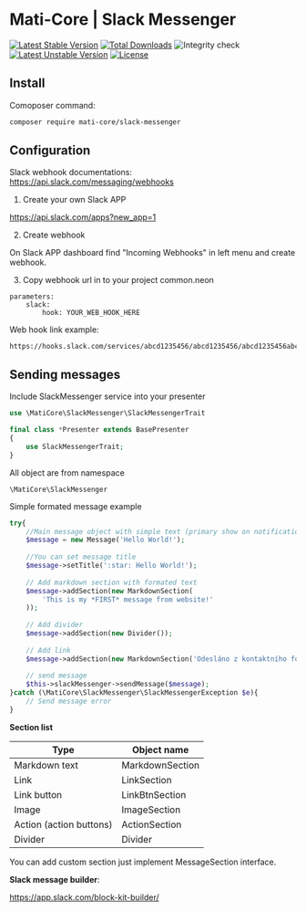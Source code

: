 # Mati-Core  | Slack Messenger

[![Latest Stable Version](https://poser.pugx.org/mati-core/slack-messenger/v)](//packagist.org/packages/mati-core/slack-messenger)
[![Total Downloads](https://poser.pugx.org/mati-core/slack-messenger/downloads)](//packagist.org/packages/mati-core/slack-messenger)
![Integrity check](https://github.com/mati-core/slack-messenger/workflows/Integrity%20check/badge.svg)
[![Latest Unstable Version](https://poser.pugx.org/mati-core/slack-messenger/v/unstable)](//packagist.org/packages/mati-core/slack-messenger)
[![License](https://poser.pugx.org/mati-core/slack-messenger/license)](//packagist.org/packages/mati-core/slack-messenger)

Install
-------

Comoposer command:
```bash
composer require mati-core/slack-messenger
```

Configuration
-------------

Slack webhook documentations:
https://api.slack.com/messaging/webhooks

1) Create your own Slack APP

https://api.slack.com/apps?new_app=1

2) Create webhook

On Slack APP dashboard find "Incoming Webhooks" in left menu and create webhook.

3) Copy webhook url in to your project common.neon

```neon
parameters:
	slack:
		hook: YOUR_WEB_HOOK_HERE
```

Web hook link example: 

```text
https://hooks.slack.com/services/abcd1235456/abcd1235456/abcd1235456abcd1235456
```

Sending messages
----------------

Include SlackMessenger service into your presenter

```php
use \MatiCore\SlackMessenger\SlackMessengerTrait

final class *Presenter extends BasePresenter
{
    use SlackMessengerTrait; 
}
```

All object are from namespace
```text
\MatiCore\SlackMessenger
```

Simple formated message example
```php
try{
    //Main message object with simple text (primary show on notification banner)
    $message = new Message('Hello World!');
    
    //You can set message title
    $message->setTitle(':star: Hello World!'); 
    
    // Add markdown section with formated text
    $message->addSection(new MarkdownSection(
        'This is my *FIRST* message from website!'
    ));
    
    // Add divider
    $message->addSection(new Divider());
    
    // Add link
    $message->addSection(new MarkdownSection('Odesláno z kontaktního formuláře na app-universe.cz | '. date('d.m.Y H:i:s')));
    
    // send message
    $this->slackMessenger->sendMessage($message);
}catch (\MatiCore\SlackMessenger\SlackMessengerException $e){
    // Send message error
}
```

**Section list**

|Type                       |Object name          |
|---------------------------|---------------------|
|Markdown text              |MarkdownSection      |
|Link                       |LinkSection          |
|Link button                |LinkBtnSection       |
|Image                      |ImageSection         |
|Action (action buttons)    |ActionSection        |
|Divider                    |Divider              |

You can add custom section just implement MessageSection interface.

**Slack message builder**:

https://app.slack.com/block-kit-builder/

